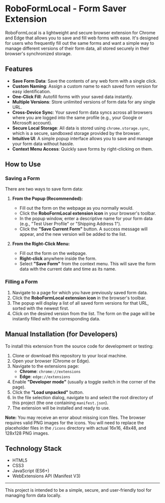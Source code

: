 # RoboFormLocal - Form Saver Extension

RoboFormLocal is a lightweight and secure browser extension for Chrome and Edge that allows you to save and fill web forms with ease. It's designed for users who frequently fill out the same forms and want a simple way to manage different versions of their form data, all stored securely in their browser's synchronized storage.

## Features

- **Save Form Data**: Save the contents of any web form with a single click.
- **Custom Naming**: Assign a custom name to each saved form version for easy identification.
- **One-Click Fill**: Autofill forms with your saved data instantly.
- **Multiple Versions**: Store unlimited versions of form data for any single URL.
- **Cross-Device Sync**: Your saved form data syncs across all browsers where you are logged into the same profile (e.g., your Google or Microsoft account).
- **Secure Local Storage**: All data is stored using `chrome.storage.sync`, which is a secure, sandboxed storage provided by the browser.
- **Intuitive UI**: A simple popup interface allows you to save and manage your form data without hassle.
- **Context Menu Access**: Quickly save forms by right-clicking on them.

## How to Use

### Saving a Form

There are two ways to save form data:

1.  **From the Popup (Recommended):**
    *   Fill out the form on the webpage as you normally would.
    *   Click the **RoboFormLocal extension icon** in your browser's toolbar.
    *   In the popup window, enter a descriptive name for your form data (e.g., "Test User Profile" or "Shipping Address 1").
    *   Click the **"Save Current Form"** button. A success message will appear, and the new version will be added to the list.

2.  **From the Right-Click Menu:**
    *   Fill out the form on the webpage.
    *   **Right-click** anywhere inside the form.
    *   Select **"Save Form"** from the context menu. This will save the form data with the current date and time as its name.

### Filling a Form

1.  Navigate to a page for which you have previously saved form data.
2.  Click the **RoboFormLocal extension icon** in the browser's toolbar.
3.  The popup will display a list of all saved form versions for that URL, sorted with the newest first.
4.  Click on the desired version from the list. The form on the page will be instantly filled with the corresponding data.

## Manual Installation (for Developers)

To install this extension from the source code for development or testing:

1.  Clone or download this repository to your local machine.
2.  Open your browser (Chrome or Edge).
3.  Navigate to the extensions page:
    *   **Chrome**: `chrome://extensions`
    *   **Edge**: `edge://extensions`
4.  Enable **"Developer mode"** (usually a toggle switch in the corner of the page).
5.  Click the **"Load unpacked"** button.
6.  In the file selection dialog, navigate to and select the root directory of this project (the one containing `manifest.json`).
7.  The extension will be installed and ready to use.

**Note:** You may receive an error about missing icon files. The browser requires valid PNG images for the icons. You will need to replace the placeholder files in the `/icons` directory with actual 16x16, 48x48, and 128x128 PNG images.

## Technology Stack

-   HTML5
-   CSS3
-   JavaScript (ES6+)
-   WebExtensions API (Manifest V3)

---

This project is intended to be a simple, secure, and user-friendly tool for managing form data locally. 